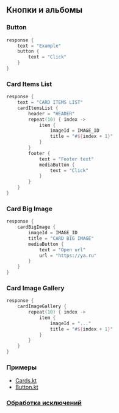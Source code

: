 ## Кнопки и альбомы

### Button

```kotlin
response {
    text = "Example"
    button {
        text = "Click"
    }
}
```

### Card Items List

```kotlin
response {
    text = "CARD ITEMS LIST"
    cardItemsList {
        header = "HEADER"
        repeat(10) { index ->
            item {
                imageId = IMAGE_ID
                title = "#${index + 1}"
            }
        }
        footer {
            text = "Footer text"
            mediaButton {
                text = "Click"
            }
        }
    }
}
```

### Card Big Image

```kotlin
response {
    cardBigImage {
        imageId = IMAGE_ID
        title = "CARD BIG IMAGE"
        mediaButton {
            text = "Open url"
            url = "https://ya.ru"
        }
    }
}
```

### Card Image Gallery

```kotlin
response {
    cardImageGallery {
        repeat(10) { index ->
            item {
                imageId = "..."
                title = "#${index + 1}"
            }
        }
    }
}
```

### Примеры
- [Cards.kt](../examples/src/main/kotlin/com/github/examples/Cards.kt)
- [Button.kt](../examples/src/main/kotlin/com/github/examples/Button.kt)

### [Обработка исключений](Обработка_исключений.md)